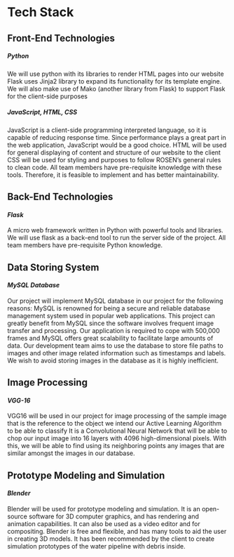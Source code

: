 # Tech Stack
## Front-End Technologies
##### *Python*
We will use python with its libraries to render HTML pages into our website
Flask uses Jinja2 library to expand its functionality for its template engine. We will also make use of Mako (another library from Flask) to support Flask for the client-side purposes

##### *JavaScript, HTML, CSS*
JavaScript is a client-side programming interpreted language, so it is capable of reducing response time. Since performance plays a great part in the web application, JavaScript would be a good choice. 
HTML will be used for general displaying of content and structure of our website to the client
CSS will be used for styling and purposes to follow ROSEN’s general rules to clean code.
All team members have pre-requisite knowledge with these tools. Therefore, it is feasible to implement and has better maintainability.  

## Back-End Technologies
#### *Flask*
A micro web framework written in Python with powerful tools and libraries. We will use flask as a back-end tool to run the server side of the project.
All team members have pre-requisite Python knowledge. 

## Data Storing System
#### *MySQL Database*
Our project will implement MySQL database in our project for the following reasons:
MySQL is renowned for being a secure and reliable database management system used in popular web applications. This project can greatly benefit from MySQL since the software involves frequent image transfer and processing.
Our application is required to cope with 500,000 frames and MySQL offers great scalability to facilitate large amounts of data. 
Our development team aims to use the database to store file paths to images and other image related information such as timestamps and labels. We wish to avoid storing images in the database as it is highly inefficient.


## Image Processing
#### *VGG-16*
VGG16 will be used in our project for image processing of the sample image that is the reference to the object we intend our Active Learning Algorithm to be able to classify
It is a Convolutional Neural Network that will be able to chop our input image into 16 layers with 4096 high-dimensional pixels. With this, we will be able to find using its neighboring points any images that are similar amongst the images in our database.


## Prototype Modeling and Simulation
#### *Blender*
Blender will be used for prototype modeling and simulation. It is an open-source software for 3D computer graphics, and has rendering and animation capabilities. It can also be used as a video editor and for compositing.
Blender is free and flexible, and has many tools to aid the user in creating 3D models. It has been recommended by the client to create simulation prototypes of the water pipeline with debris inside.
